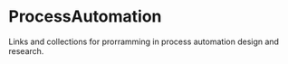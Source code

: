 # ProcessAutomation
Links and collections for prorramming in process automation design and research.
